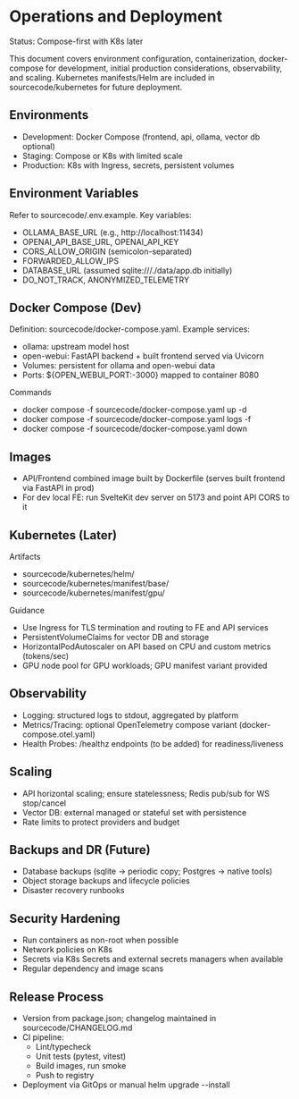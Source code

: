 # Operations and Deployment

Status: Compose-first with K8s later

This document covers environment configuration, containerization, docker-compose for development, initial production considerations, observability, and scaling. Kubernetes manifests/Helm are included in sourcecode/kubernetes for future deployment.

## Environments

- Development: Docker Compose (frontend, api, ollama, vector db optional)
- Staging: Compose or K8s with limited scale
- Production: K8s with Ingress, secrets, persistent volumes

## Environment Variables

Refer to sourcecode/.env.example. Key variables:
- OLLAMA_BASE_URL (e.g., http://localhost:11434)
- OPENAI_API_BASE_URL, OPENAI_API_KEY
- CORS_ALLOW_ORIGIN (semicolon-separated)
- FORWARDED_ALLOW_IPS
- DATABASE_URL (assumed sqlite:///./data/app.db initially)
- DO_NOT_TRACK, ANONYMIZED_TELEMETRY

## Docker Compose (Dev)

Definition: sourcecode/docker-compose.yaml. Example services:
- ollama: upstream model host
- open-webui: FastAPI backend + built frontend served via Uvicorn
- Volumes: persistent for ollama and open-webui data
- Ports: ${OPEN_WEBUI_PORT:-3000} mapped to container 8080

Commands
- docker compose -f sourcecode/docker-compose.yaml up -d
- docker compose -f sourcecode/docker-compose.yaml logs -f
- docker compose -f sourcecode/docker-compose.yaml down

## Images

- API/Frontend combined image built by Dockerfile (serves built frontend via FastAPI in prod)
- For dev local FE: run SvelteKit dev server on 5173 and point API CORS to it

## Kubernetes (Later)

Artifacts
- sourcecode/kubernetes/helm/
- sourcecode/kubernetes/manifest/base/
- sourcecode/kubernetes/manifest/gpu/

Guidance
- Use Ingress for TLS termination and routing to FE and API services
- PersistentVolumeClaims for vector DB and storage
- HorizontalPodAutoscaler on API based on CPU and custom metrics (tokens/sec)
- GPU node pool for GPU workloads; GPU manifest variant provided

## Observability

- Logging: structured logs to stdout, aggregated by platform
- Metrics/Tracing: optional OpenTelemetry compose variant (docker-compose.otel.yaml)
- Health Probes: /healthz endpoints (to be added) for readiness/liveness

## Scaling

- API horizontal scaling; ensure statelessness; Redis pub/sub for WS stop/cancel
- Vector DB: external managed or stateful set with persistence
- Rate limits to protect providers and budget

## Backups and DR (Future)

- Database backups (sqlite -> periodic copy; Postgres -> native tools)
- Object storage backups and lifecycle policies
- Disaster recovery runbooks

## Security Hardening

- Run containers as non-root when possible
- Network policies on K8s
- Secrets via K8s Secrets and external secrets managers when available
- Regular dependency and image scans

## Release Process

- Version from package.json; changelog maintained in sourcecode/CHANGELOG.md
- CI pipeline:
  - Lint/typecheck
  - Unit tests (pytest, vitest)
  - Build images, run smoke
  - Push to registry
- Deployment via GitOps or manual helm upgrade --install
